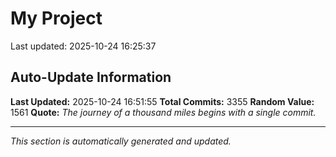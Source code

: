 # My Project


Last updated: 2025-10-24 16:25:37


































































































































































































































































































































































































































































































































































































































































































































































































































































































































































































































































































































































































































































































































































































































































































































































































































































































































































































































































































































































































































































































































































































































































































































































































































































































































































































































































































































































































































































































































































































































































































































































































































































































































































































































































































































































































































































































































































































































































































## Auto-Update Information

**Last Updated:** 2025-10-24 16:51:55
**Total Commits:** 3355
**Random Value:** 1561
**Quote:** _The journey of a thousand miles begins with a single commit._

---
_This section is automatically generated and updated._